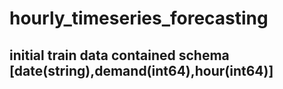 # hourly_timeseries_forecasting
## initial train data contained schema [date(string),demand(int64),hour(int64)]

